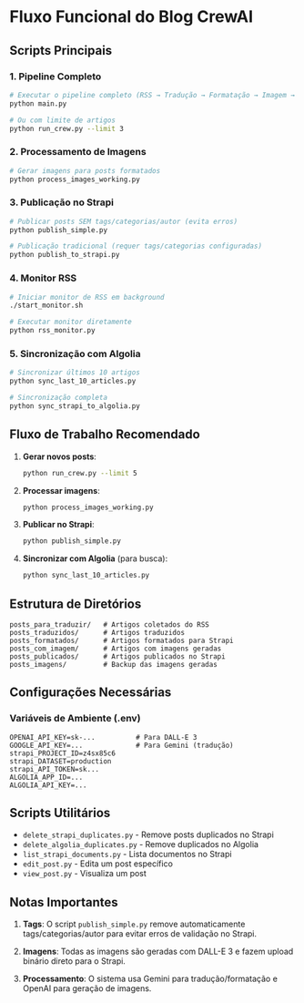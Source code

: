 # Fluxo Funcional do Blog CrewAI

## Scripts Principais

### 1. Pipeline Completo
```bash
# Executar o pipeline completo (RSS → Tradução → Formatação → Imagem → Publicação)
python main.py

# Ou com limite de artigos
python run_crew.py --limit 3
```

### 2. Processamento de Imagens
```bash
# Gerar imagens para posts formatados
python process_images_working.py
```

### 3. Publicação no Strapi
```bash
# Publicar posts SEM tags/categorias/autor (evita erros)
python publish_simple.py

# Publicação tradicional (requer tags/categorias configuradas)
python publish_to_strapi.py
```

### 4. Monitor RSS
```bash
# Iniciar monitor de RSS em background
./start_monitor.sh

# Executar monitor diretamente
python rss_monitor.py
```

### 5. Sincronização com Algolia
```bash
# Sincronizar últimos 10 artigos
python sync_last_10_articles.py

# Sincronização completa
python sync_strapi_to_algolia.py
```

## Fluxo de Trabalho Recomendado

1. **Gerar novos posts**:
   ```bash
   python run_crew.py --limit 5
   ```

2. **Processar imagens**:
   ```bash
   python process_images_working.py
   ```

3. **Publicar no Strapi**:
   ```bash
   python publish_simple.py
   ```

4. **Sincronizar com Algolia** (para busca):
   ```bash
   python sync_last_10_articles.py
   ```

## Estrutura de Diretórios

```
posts_para_traduzir/   # Artigos coletados do RSS
posts_traduzidos/      # Artigos traduzidos
posts_formatados/      # Artigos formatados para Strapi
posts_com_imagem/      # Artigos com imagens geradas
posts_publicados/      # Artigos publicados no Strapi
posts_imagens/         # Backup das imagens geradas
```

## Configurações Necessárias

### Variáveis de Ambiente (.env)
```
OPENAI_API_KEY=sk-...          # Para DALL-E 3
GOOGLE_API_KEY=...             # Para Gemini (tradução)
strapi_PROJECT_ID=z4sx85c6
strapi_DATASET=production
strapi_API_TOKEN=sk...
ALGOLIA_APP_ID=...
ALGOLIA_API_KEY=...
```

## Scripts Utilitários

- `delete_strapi_duplicates.py` - Remove posts duplicados no Strapi
- `delete_algolia_duplicates.py` - Remove duplicados no Algolia
- `list_strapi_documents.py` - Lista documentos no Strapi
- `edit_post.py` - Edita um post específico
- `view_post.py` - Visualiza um post

## Notas Importantes

1. **Tags**: O script `publish_simple.py` remove automaticamente tags/categorias/autor para evitar erros de validação no Strapi.

2. **Imagens**: Todas as imagens são geradas com DALL-E 3 e fazem upload binário direto para o Strapi.

3. **Processamento**: O sistema usa Gemini para tradução/formatação e OpenAI para geração de imagens.